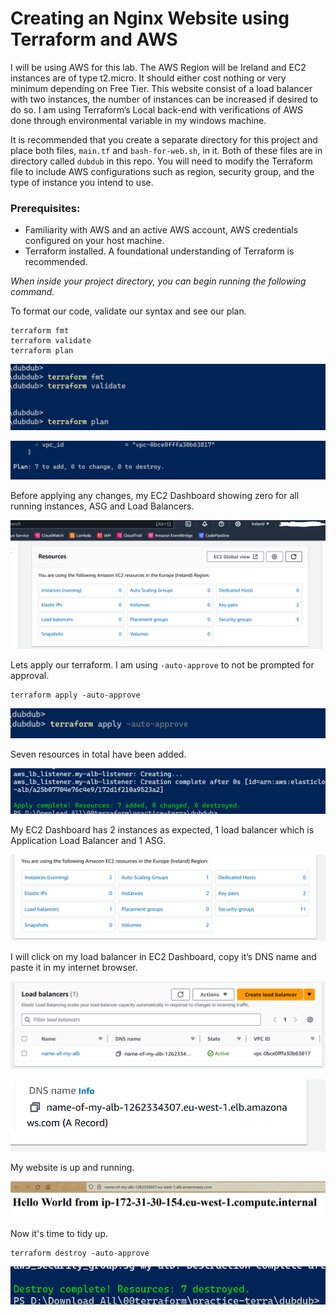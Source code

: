 # Creating an Nginx Website using Terraform and AWS

I will be using AWS for this lab. The AWS Region will be Ireland and EC2 instances are of type t2.micro. It should either cost nothing or very minimum depending  on Free Tier. This website consist of a  load balancer with two instances, the number of instances can be increased if desired to do so. I am using Terraform’s Local back-end with verifications of AWS done through environmental variable in my windows machine.

It is recommended that you create a separate directory for this project and place both files, `main.tf` and `bash-for-web.sh`, in it. Both of these files are in directory called `dubdub` in this repo. You will need to modify the Terraform file to include AWS configurations such as region, security group, and the type of instance you intend to use.

### Prerequisites: 
- Familiarity with AWS and an active AWS account, AWS credentials configured on your host machine. 
- Terraform installed. A foundational understanding of Terraform is recommended.

_When inside your project directory, you can begin running the following command._

To format our code, validate our syntax and see our plan.

```
terraform fmt
terraform validate
terraform plan
```

![pic-2](/dubdub/pics/pic-2.png)


![pic-3](/dubdub/pics/pic-3.png)

Before applying any changes, my EC2 Dashboard showing zero for all running instances, ASG and Load Balancers.


![pic-1](/dubdub/pics/pic-1.png)

Lets apply our terraform. I am using  `-auto-approve` to not be prompted for approval.

```
terraform apply -auto-approve
```


![pic-4](/dubdub/pics/pic-4.png)

Seven resources in total have been added.

![pic-5](/dubdub/pics/pic-5.png)

My EC2 Dashboard has 2 instances as expected, 1 load balancer which is Application Load Balancer and 1 ASG.

![pic-6](/dubdub/pics/pic-6.png)

I will click on my load balancer in EC2 Dashboard, copy it’s DNS name and paste it in my internet browser. 

![pic-7](/dubdub/pics/pic-7.png)

![pic-8](/dubdub/pics/pic-8.png)

My website is up and running.

![pic-9](/dubdub/pics/pic-9.png)

Now it's time to tidy up.
```
terraform destroy -auto-approve
```

![pic-10](/dubdub/pics/pic-10.png)


